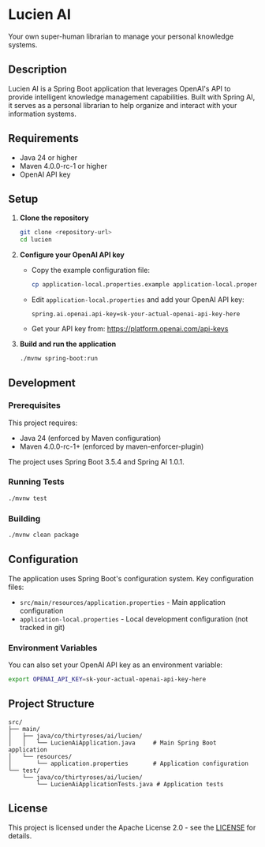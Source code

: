 # Lucien AI

Your own super-human librarian to manage your personal knowledge systems.

## Description

Lucien AI is a Spring Boot application that leverages OpenAI's API to provide intelligent knowledge management capabilities. Built with Spring AI, it serves as a personal librarian to help organize and interact with your information systems.

## Requirements

- Java 24 or higher
- Maven 4.0.0-rc-1 or higher
- OpenAI API key

## Setup

1. **Clone the repository**
   ```bash
   git clone <repository-url>
   cd lucien
   ```

2. **Configure your OpenAI API key**
   - Copy the example configuration file:
     ```bash
     cp application-local.properties.example application-local.properties
     ```
   - Edit `application-local.properties` and add your OpenAI API key:
     ```properties
     spring.ai.openai.api-key=sk-your-actual-openai-api-key-here
     ```
   - Get your API key from: https://platform.openai.com/api-keys

3. **Build and run the application**
   ```bash
   ./mvnw spring-boot:run
   ```

## Development

### Prerequisites

This project requires:
- Java 24 (enforced by Maven configuration)
- Maven 4.0.0-rc-1+ (enforced by maven-enforcer-plugin)

The project uses Spring Boot 3.5.4 and Spring AI 1.0.1.

### Running Tests

```bash
./mvnw test
```

### Building

```bash
./mvnw clean package
```

## Configuration

The application uses Spring Boot's configuration system. Key configuration files:

- `src/main/resources/application.properties` - Main application configuration
- `application-local.properties` - Local development configuration (not tracked in git)

### Environment Variables

You can also set your OpenAI API key as an environment variable:
```bash
export OPENAI_API_KEY=sk-your-actual-openai-api-key-here
```

## Project Structure

```
src/
├── main/
│   ├── java/co/thirtyroses/ai/lucien/
│   │   └── LucienAiApplication.java     # Main Spring Boot application
│   └── resources/
│       └── application.properties       # Application configuration
└── test/
    └── java/co/thirtyroses/ai/lucien/
        └── LucienAiApplicationTests.java # Application tests
```

## License

This project is licensed under the Apache License 2.0 - see the [LICENSE](http://www.apache.org/licenses/LICENSE-2.0.txt) for details.